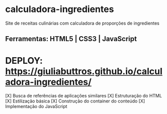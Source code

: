 # calculadora-ingredientes

 Site de receitas culinárias com calculadora de proporções de ingredientes

## Ferramentas: HTML5 | CSS3 | JavaScript

# DEPLOY: https://giuliabuttros.github.io/calculadora-ingredientes/

[X] Busca de referências de aplicações similares
[X] Estruturação do HTML
[X] Estilização básica
[X] Construção do container do conteúdo
[X] Implementação do JavaScript
